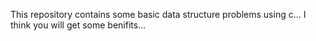 This repository contains some basic data structure problems using c... I think you will get some benifits...
